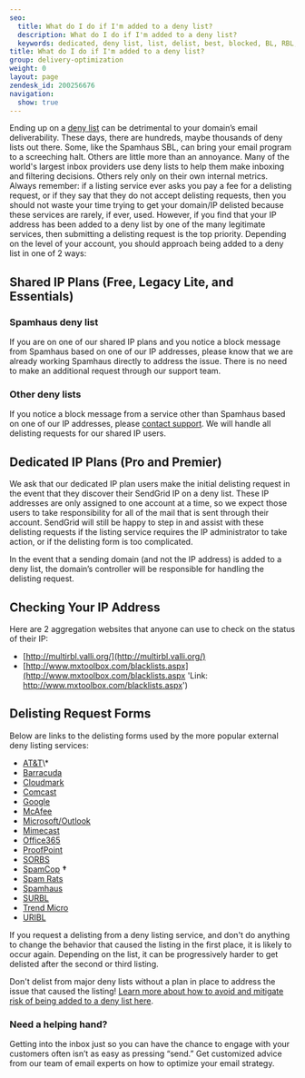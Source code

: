 ```yaml
---
seo:
  title: What do I do if I'm added to a deny list?
  description: What do I do if I'm added to a deny list?
  keywords: dedicated, deny list, list, delist, best, blocked, BL, RBL, DNSBL
title: What do I do if I'm added to a deny list?
group: delivery-optimization
weight: 0
layout: page
zendesk_id: 200256676
navigation:
  show: true
---
```


Ending up on a [deny list]({{root_url}}/glossary/deny-list/) can be detrimental to your domain’s email deliverability. These days, there are hundreds, maybe thousands of deny lists out there. Some, like the Spamhaus SBL, can bring your email program to a screeching halt. Others are little more than an annoyance. Many of the world's largest inbox providers use deny lists to help them make inboxing and filtering decisions. Others rely only on their own internal metrics. Always remember: if a listing service ever asks you pay a fee for a delisting request, or if they say that they do not accept delisting requests, then you should not waste your time trying to get your domain/IP delisted because these services are rarely, if ever, used. However, if you find that your IP address has been added to a deny list by one of the many legitimate services, then submitting a delisting request is the top priority. Depending on the level of your account, you should approach being added to a deny list in one of 2 ways:

## Shared IP Plans (Free, Legacy Lite, and Essentials)

### Spamhaus deny list

If you are on one of our shared IP plans and you notice a block message from Spamhaus based on one of our IP addresses, please know that we are already working Spamhaus directly to address the issue. There is no need to make an additional request through our support team.

### Other deny lists

If you notice a block message from a service other than Spamhaus based on one of our IP addresses, please [contact support](https://support.sendgrid.com/). We will handle all delisting requests for our shared IP users.

## Dedicated IP Plans (Pro and Premier)

We ask that our dedicated IP plan users make the initial delisting request in the event that they discover their SendGrid IP on a deny list. These IP addresses are only assigned to one account at a time, so we expect those users to take responsibility for all of the mail that is sent through their account. SendGrid will still be happy to step in and assist with these delisting requests if the listing service requires the IP administrator to take action, or if the delisting form is too complicated.

<call-out>

In the event that a sending domain (and not the IP address) is added to a deny list, the domain’s controller will be responsible for handling the delisting request.

</call-out>

## Checking Your IP Address

Here are 2 aggregation websites that anyone can use to check on the status of their IP:

- [http://multirbl.valli.org/](http://multirbl.valli.org/)
- [http://www.mxtoolbox.com/blacklists.aspx](http://www.mxtoolbox.com/blacklists.aspx 'Link: http://www.mxtoolbox.com/blacklists.aspx')

## Delisting Request Forms

Below are links to the delisting forms used by the more popular external deny listing services:

- [AT&T](http://rbl.att.net/cgi-bin/rbl/block_admin.cgi 'Link: http://rbl.att.net/end_user_request2.html')\*
- [Barracuda](http://www.barracudacentral.org/rbl/removal-request)
- [Cloudmark](https://csi.cloudmark.com/en/reset/)
- [Comcast](http://postmaster.comcast.net/block-removal-request.html)
- [Google](https://support.google.com/mail/contact/msgdelivery)
- [McAfee](https://www.mcafee.com/enterprise/en-us/threat-center/threat-feedback.html)
- [Microsoft/Outlook](https://support.microsoft.com/en-us/getsupport?oaspworkflow=start_1.0.0.0&wfname=capsub&productkey=edfsmsbl3&locale=en-us&ccsid=635996265829568030&forceorigin=esmc)
- [Mimecast](http://www.mimecast.com/senderfeedback)
- [Office365](https://sender.office.com/)
- [ProofPoint](https://support.proofpoint.com/dnsbl-lookup.cgi)
- [SORBS](http://www.sorbs.net/overview.shtml)
- [SpamCop](http://www.spamcop.net/bl.shtml) **†**
- [Spam Rats](http://www.spamrats.com/removal.php)
- [Spamhaus](http://www.spamhaus.org/lookup/)
- [SURBL](http://www.surbl.org/surbl-analysis)
- [Trend Micro](https://ers.trendmicro.com/reputations)
- [URIBL](https://admin.uribl.com/)

<call-out>

If you request a delisting from a deny listing service, and don't do anything to change the behavior that caused the listing in the first place, it is likely to occur again. Depending on the list, it can be progressively harder to get delisted after the second or third listing.

</call-out>

<call-out type="warning">

Don't delist from major deny lists without a plan in place to address the issue that caused the listing! [Learn more about how to avoid and mitigate risk of being added to a deny list here](https://sendgrid.com/blog/avoiding-email-blacklists/).

</call-out>

<call-out-link linktext="EXPERT SERVICES" img="/img/expert-insights-promo3.png" link="https://sendgrid.com/solutions/expert-services/">

### Need a helping hand?

Getting into the inbox just so you can have the chance to engage with your customers often isn’t as easy as pressing “send.” Get customized advice from our team of email experts on how to optimize your email strategy.

</call-out-link>
